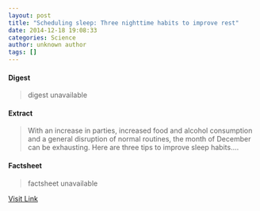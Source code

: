 ```yaml
---
layout: post
title: "Scheduling sleep: Three nighttime habits to improve rest"
date: 2014-12-18 19:08:33
categories: Science
author: unknown author
tags: []
---
```



#### Digest
>digest unavailable

#### Extract
>With an increase in parties, increased food and alcohol consumption and a general disruption of normal routines, the month of December can be exhausting. Here are three tips to improve sleep habits....

#### Factsheet
>factsheet unavailable

[Visit Link](http://feeds.sciencedaily.com/~r/sciencedaily/~3/uabncLhzcPw/141218140833.htm)


